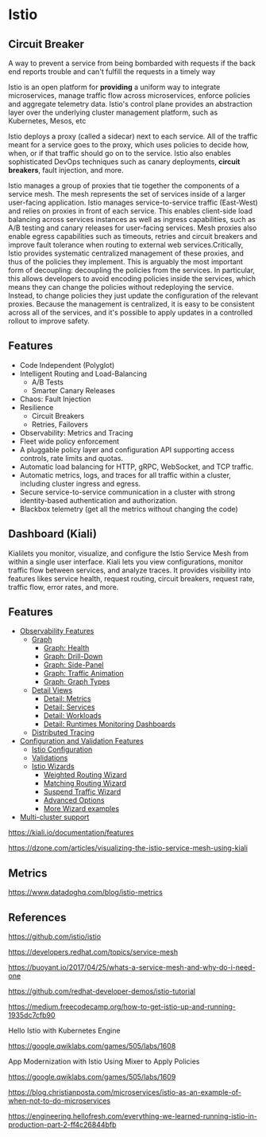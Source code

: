 # Istio

## Circuit Breaker

A way to prevent a service from being bombarded with requests if the back end reports trouble and can't fulfill the requests in a timely way

Istio is an open platform for **providing** a uniform way to integrate microservices, manage traffic flow across microservices, enforce policies and aggregate telemetry data. Istio's control plane provides an abstraction layer over the underlying cluster management platform, such as Kubernetes, Mesos, etc

Istio deploys a proxy (called a sidecar) next to each service. All of the traffic meant for a service goes to the proxy, which uses policies to decide how, when, or if that traffic should go on to the service. Istio also enables sophisticated DevOps techniques such as canary deployments, **circuit breakers**, fault injection, and more.

Istio manages a group of proxies that tie together the components of a service mesh. The mesh represents the set of services inside of a larger user-facing application. Istio manages service-to-service traffic (East-West) and relies on proxies in front of each service. This enables client-side load balancing across services instances as well as ingress capabilities, such as A/B testing and canary releases for user-facing services. Mesh proxies also enable egress capabilities such as timeouts, retries and circuit breakers and improve fault tolerance when routing to external web services.Critically, Istio provides systematic centralized management of these proxies, and thus of the policies they implement. This is arguably the most important form of decoupling: decoupling the policies from the services. In particular, this allows developers to avoid encoding policies inside the services, which means they can change the policies without redeploying the service. Instead, to change policies they just update the configuration of the relevant proxies. Because the management is centralized, it is easy to be consistent across all of the services, and it's possible to apply updates in a controlled rollout to improve safety.

## Features

- Code Independent (Polyglot)
- Intelligent Routing and Load-Balancing
    - A/B Tests
    - Smarter Canary Releases
- Chaos: Fault Injection
- Resilience
    - Circuit Breakers
    - Retries, Failovers
- Observability: Metrics and Tracing
- Fleet wide policy enforcement
- A pluggable policy layer and configuration API supporting access controls, rate limits and quotas.
- Automatic load balancing for HTTP, gRPC, WebSocket, and TCP traffic.
- Automatic metrics, logs, and traces for all traffic within a cluster, including cluster ingress and egress.
- Secure service-to-service communication in a cluster with strong identity-based authentication and authorization.
- Blackbox telemetry (get all the metrics without changing the code)

## Dashboard (Kiali)

Kialilets you monitor, visualize, and configure the Istio Service Mesh from within a single user interface. Kiali lets you view configurations, monitor traffic flow between services, and analyze traces. It provides visibility into features likes service health, request routing, circuit breakers, request rate, traffic flow, error rates, and more.

## Features

- [Observability Features](https://kiali.io/documentation/features/#_observability_features)
    - [Graph](https://kiali.io/documentation/features/#_graph)
        - [Graph: Health](https://kiali.io/documentation/features/#_graph_health)
        - [Graph: Drill-Down](https://kiali.io/documentation/features/#_graph_drill_down)
        - [Graph: Side-Panel](https://kiali.io/documentation/features/#_graph_side_panel)
        - [Graph: Traffic Animation](https://kiali.io/documentation/features/#_graph_traffic_animation)
        - [Graph: Graph Types](https://kiali.io/documentation/features/#_graph_graph_types)
    - [Detail Views](https://kiali.io/documentation/features/#_detail_views)
        - [Detail: Metrics](https://kiali.io/documentation/features/#_detail_metrics)
        - [Detail: Services](https://kiali.io/documentation/features/#_detail_services)
        - [Detail: Workloads](https://kiali.io/documentation/features/#_detail_workloads)
        - [Detail: Runtimes Monitoring Dashboards](https://kiali.io/documentation/features/#_detail_runtimes_monitoring_dashboards)
    - [Distributed Tracing](https://kiali.io/documentation/features/#_distributed_tracing)
- [Configuration and Validation Features](https://kiali.io/documentation/features/#_configuration_and_validation_features)
    - [Istio Configuration](https://kiali.io/documentation/features/#_istio_configuration)
    - [Validations](https://kiali.io/documentation/features/#_validations)
    - [Istio Wizards](https://kiali.io/documentation/features/#_istio_wizards)
        - [Weighted Routing Wizard](https://kiali.io/documentation/features/#_weighted_routing_wizard)
        - [Matching Routing Wizard](https://kiali.io/documentation/features/#_matching_routing_wizard)
        - [Suspend Traffic Wizard](https://kiali.io/documentation/features/#_suspend_traffic_wizard)
        - [Advanced Options](https://kiali.io/documentation/features/#_advanced_options)
        - [More Wizard examples](https://kiali.io/documentation/features/#_more_wizard_examples)
- [Multi-cluster support](https://kiali.io/documentation/features/#_multi_cluster_support)

https://kiali.io/documentation/features

https://dzone.com/articles/visualizing-the-istio-service-mesh-using-kiali

## Metrics

https://www.datadoghq.com/blog/istio-metrics

## References

https://github.com/istio/istio

https://developers.redhat.com/topics/service-mesh

https://buoyant.io/2017/04/25/whats-a-service-mesh-and-why-do-i-need-one

https://github.com/redhat-developer-demos/istio-tutorial

https://medium.freecodecamp.org/how-to-get-istio-up-and-running-1935dc7cfb90

Hello Istio with Kubernetes Engine

https://google.qwiklabs.com/games/505/labs/1608

App Modernization with Istio Using Mixer to Apply Policies

https://google.qwiklabs.com/games/505/labs/1609

https://blog.christianposta.com/microservices/istio-as-an-example-of-when-not-to-do-microservices

https://engineering.hellofresh.com/everything-we-learned-running-istio-in-production-part-2-ff4c26844bfb
